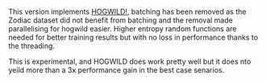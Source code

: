 This version implements [HOGWILD!](https://arxiv.org/pdf/1106.5730.pdf), batching has been removed as the Zodiac dataset did not benefit from batching and the removal made parallelising for hogwild easier. Higher entropy random functions are needed for better training results but with no loss in performance thanks to the threading.

This is experimental, and HOGWILD does work pretty well but it does nto yeild more than a 3x performance gain in the best case senarios.

